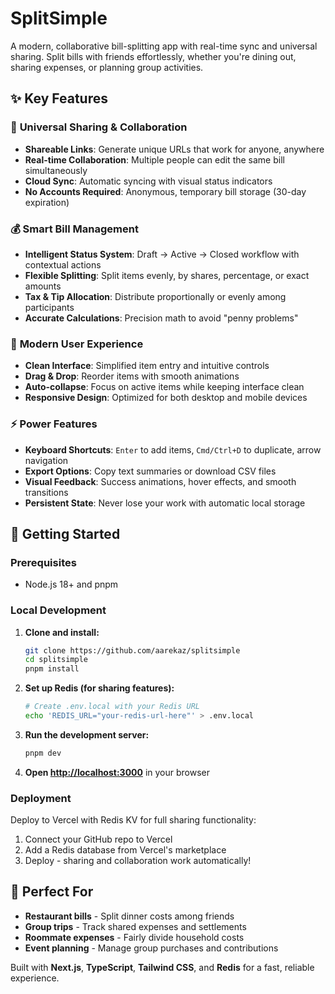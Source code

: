 # SplitSimple

A modern, collaborative bill-splitting app with real-time sync and universal sharing. Split bills with friends effortlessly, whether you're dining out, sharing expenses, or planning group activities.

## ✨ Key Features

### 🔗 **Universal Sharing & Collaboration**
*   **Shareable Links**: Generate unique URLs that work for anyone, anywhere
*   **Real-time Collaboration**: Multiple people can edit the same bill simultaneously
*   **Cloud Sync**: Automatic syncing with visual status indicators
*   **No Accounts Required**: Anonymous, temporary bill storage (30-day expiration)

### 💰 **Smart Bill Management**
*   **Intelligent Status System**: Draft → Active → Closed workflow with contextual actions
*   **Flexible Splitting**: Split items evenly, by shares, percentage, or exact amounts
*   **Tax & Tip Allocation**: Distribute proportionally or evenly among participants
*   **Accurate Calculations**: Precision math to avoid "penny problems"

### 🎨 **Modern User Experience**
*   **Clean Interface**: Simplified item entry and intuitive controls
*   **Drag & Drop**: Reorder items with smooth animations
*   **Auto-collapse**: Focus on active items while keeping interface clean
*   **Responsive Design**: Optimized for both desktop and mobile devices

### ⚡ **Power Features**
*   **Keyboard Shortcuts**: `Enter` to add items, `Cmd/Ctrl+D` to duplicate, arrow navigation
*   **Export Options**: Copy text summaries or download CSV files
*   **Visual Feedback**: Success animations, hover effects, and smooth transitions
*   **Persistent State**: Never lose your work with automatic local storage

## 🚀 Getting Started

### Prerequisites
*   Node.js 18+ and pnpm

### Local Development
1.  **Clone and install:**
    ```sh
    git clone https://github.com/aarekaz/splitsimple
    cd splitsimple
    pnpm install
    ```

2.  **Set up Redis (for sharing features):**
    ```sh
    # Create .env.local with your Redis URL
    echo 'REDIS_URL="your-redis-url-here"' > .env.local
    ```

3.  **Run the development server:**
    ```sh
    pnpm dev
    ```

4.  **Open [http://localhost:3000](http://localhost:3000)** in your browser

### Deployment
Deploy to Vercel with Redis KV for full sharing functionality:
1. Connect your GitHub repo to Vercel
2. Add a Redis database from Vercel's marketplace
3. Deploy - sharing and collaboration work automatically!

## 🎯 Perfect For

*   **Restaurant bills** - Split dinner costs among friends
*   **Group trips** - Track shared expenses and settlements
*   **Roommate expenses** - Fairly divide household costs
*   **Event planning** - Manage group purchases and contributions

Built with **Next.js**, **TypeScript**, **Tailwind CSS**, and **Redis** for a fast, reliable experience.
